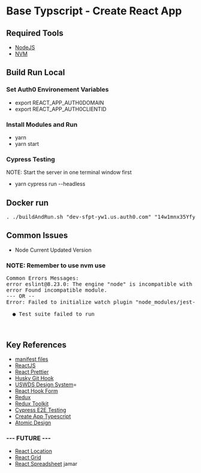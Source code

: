 # Base Typscript - Create React App

## Required Tools

- [NodeJS](https://nodejs.org/en/download/)
- [NVM](https://github.com/nvm-sh/nvm#installing-and-updating)

## Build Run Local

### Set Auth0 Environement Variables

- export REACT_APP_AUTH0DOMAIN
- export REACT_APP_AUTH0CLIENTID

### Install Modules and Run

- yarn
- yarn start

### Cypress Testing

NOTE: Start the server in one terminal window first

- yarn cypress run --headless

## Docker run

<pre>. ./buildAndRun.sh "dev-sfpt-yw1.us.auth0.com" "14w1mnx35YfyJVCFA7HnTn32La2E0gbS"</pre>

## Common Issues

- Node Current Updated Version

### NOTE: Remember to use nvm use <node version>

<pre>
Common Errors Messages:
error eslint@8.23.0: The engine "node" is incompatible with this module. Expected version "^12.22.0 || ^14.17.0 || >=16.0.0". Got "14.15.0"
error Found incompatible module.
--- OR --
Error: Failed to initialize watch plugin "node_modules/jest-watch-typeahead/filename.js":

  ● Test suite failed to run


</pre>

## Key References

- [manifest files](https://web.dev/add-manifest/)
- [ReactJS](https://reactjs.org/)
- [React Prettier](https://prettier.io/docs/en/install.html)
- [Husky Git Hook](https://typicode.github.io/husky/#/)
- [USWDS Design System](https://designsystem.digital.gov/documentation/getting-started/developers/phase-one-install/)=
- [React Hook Form](https://react-hook-form.com/)
- [Redux](https://redux.js.org/)
- [Redux Toolkit](https://redux-toolkit.js.org/)
- [Cypress E2E Testing](https://www.cypress.io/)
- [Create App Typescript](https://create-react-app.dev/docs/adding-typescript/)
- [Atomic Design](https://atomicdesign.bradfrost.com/)

### --- FUTURE ---

- [React Location](https://react-location.tanstack.com/)
- [React Grid](https://reactgrid.com/)
- [React Spreadsheet](https://github.com/iddan/react-spreadsheet)
jamar